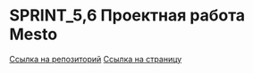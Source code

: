 # SPRINT_5,6 Проектная работа Mesto

[Ссылка на репозиторий](https://github.com/CheKonstantin/mesto-project-ff.git)
[Ссылка на страницу](https://chekonstantin.github.io/mesto-project-ff/)

